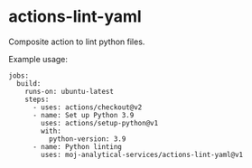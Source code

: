 # actions-lint-yaml


Composite action to lint python files.

Example usage:
```
jobs:
  build:
    runs-on: ubuntu-latest
    steps:
      - uses: actions/checkout@v2
      - name: Set up Python 3.9
        uses: actions/setup-python@v1
        with:
          python-version: 3.9
      - name: Python linting
        uses: moj-analytical-services/actions-lint-yaml@v1
 ```
 
